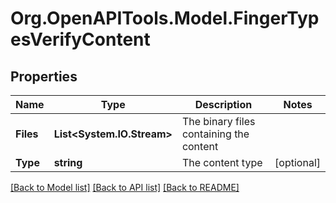 # Org.OpenAPITools.Model.FingerTypesVerifyContent

## Properties

Name | Type | Description | Notes
------------ | ------------- | ------------- | -------------
**Files** | **List&lt;System.IO.Stream&gt;** | The binary files containing the content | 
**Type** | **string** | The content type | [optional] 

[[Back to Model list]](../README.md#documentation-for-models) [[Back to API list]](../README.md#documentation-for-api-endpoints) [[Back to README]](../README.md)

